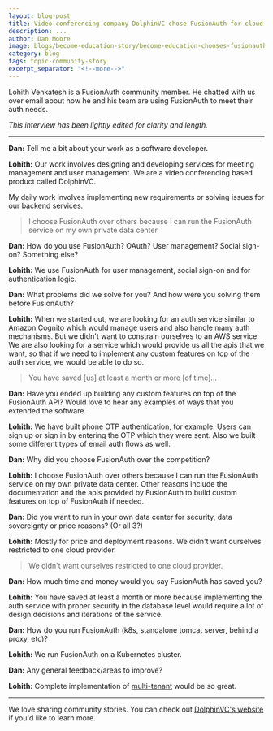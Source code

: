 ```yaml
---
layout: blog-post
title: Video conferencing company DolphinVC chose FusionAuth for cloud independence
description: ...
author: Dan Moore
image: blogs/become-education-story/become-education-chooses-fusionauth-for-idaas.png
category: blog
tags: topic-community-story
excerpt_separator: "<!--more-->"
---
```


Lohith Venkatesh is a FusionAuth community member. He chatted with us over email about how he and his team are using FusionAuth to meet their auth needs. 

<!--more-->

*This interview has been lightly edited for clarity and length.*

-------

**Dan:** Tell me a bit about your work as a software developer.

**Lohith:** Our work involves designing and developing services for meeting management and user management. We are a video conferencing based product called DolphinVC. 

My daily work involves implementing new requirements or solving issues for our backend services. 

> I choose FusionAuth over others because I can run the FusionAuth service on my own private data center.

**Dan:** How do you use FusionAuth? OAuth? User management? Social sign-on? Something else?

**Lohith:** We use FusionAuth for user management, social sign-on and for authentication logic.

**Dan:** What problems did we solve for you? And how were you solving them before FusionAuth?

**Lohith:** When we started out, we are looking for an auth service similar to Amazon Cognito which would manage users and also handle many auth mechanisms. But we didn't want to constrain ourselves to an AWS service. We are also looking for a service which would provide us all the apis that we want, so that if we need to implement any custom features on top of the auth service, we would be able to do so.

> You have saved [us] at least a month or more [of time]...

**Dan:** Have you ended up building any custom features on top of the FusionAuth API? Would love to hear any examples of ways that you extended the software.

**Lohith:** We have built phone OTP authentication, for example. Users can sign up or sign in by entering the OTP which they were sent. Also we built some different types of email auth flows as well. 

**Dan:** Why did you choose FusionAuth over the competition?

**Lohith:** I choose FusionAuth over others because I can run the FusionAuth service on my own private data center. Other reasons include the documentation and the apis provided by FusionAuth to build custom features on top of FusionAuth if needed.

**Dan:** Did you want to run in your own data center for security, data sovereignty or price reasons? (Or all 3?)

**Lohith:** Mostly for price and deployment reasons. We didn't want ourselves restricted to one cloud provider. 

> We didn't want ourselves restricted to one cloud provider. 

**Dan:** How much time and money would you say FusionAuth has saved you?

**Lohith:** You have saved at least a month or more because implementing the auth service with proper security in the database level would require a lot of design decisions and iterations of the service.

**Dan:** How do you run FusionAuth (k8s, standalone tomcat server, behind a proxy, etc)?

**Lohith:** We run FusionAuth on a Kubernetes cluster. 

**Dan:** Any general feedback/areas to improve?

**Lohith:** Complete implementation of [multi-tenant](https://github.com/FusionAuth/fusionauth-issues/issues/91) would be so great. 

-------

We love sharing community stories. You can check out [DolphinVC's website](https://meet.dolphinvc.com/) if you'd like to learn more. 
